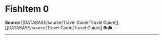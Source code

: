 ﻿---
id: '1678'
name: Fish
source: '[[DATABASE/source/Travel Guide|Travel Guide]]'

---
# Fish<span class="item-type">Item 0</span>

**Source** [[DATABASE/source/Travel Guide|Travel Guide]], [[DATABASE/source/Travel Guide|Travel Guide]]
**Bulk** —

---